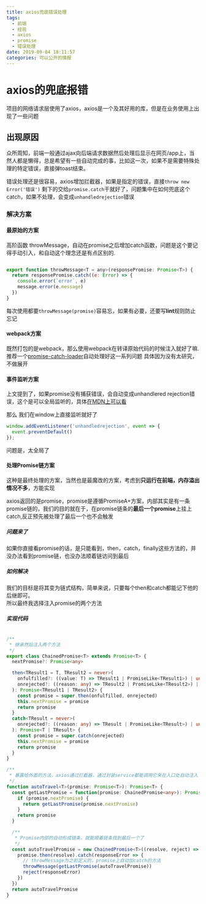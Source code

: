 ```yaml
---
title: axios兜底错误处理
tags:
  - 前端
  - 经验
  - axios
  - promise
  - 错误处理
date: 2019-09-04 18:11:57
categories: 可以公开的情报
---
```


# axios的兜底报错

项目的网络请求层使用了axios，axios是一个及其好用的库，但是在业务使用上出现了一些问题

## 出现原因
众所周知，前端一般通过ajax向后端请求数据然后处理后显示在网页/app上，当然人都是懒得，总是希望有一些自动完成的事，比如这一次，如果不是需要特殊处理的特定错误，直接弹toast结束。

错误处理还是很容易，axios增加拦截器，如果是指定的错误，直接```throw new Error('错误')``` 剩下的交给```promise.catch```干就好了，问题集中在如何兜底这个catch，如果不处理，会变成```unhandledrejection```错误

### 解决方案
#### 最原始的方案
高阶函数 throwMessage，自动在promise之后增加catch函数，问题是这个要记得手动引入，和自动这个理念还是有点区别的.  

```javascript

export function throwMessage<T = any>(responsePromise: Promise<T>) {
  return responsePromise.catch((e: Error) => {
    console.error(`error`, e)
    message.error(e.message)
  })
}
```

每次使用都要```throwMessage(promise)```容易忘，如果有必要，还要写**lint**规则防止忘记

#### webpack方案
既然打包的是webpack，那么使用webpack在转译原始代码的时候注入就好了嘛. 推荐一个[promise-catch-loader](https://github.com/xuqiang521/promise-catch-loader)自动处理好这一系列问题 具体因为没有太研究，不做展开


#### 事件监听方案
上文提到了，如果promise没有捕获错误，会自动变成unhandlered rejection错误，这个是可以全局监听的，具体[在MDN上可以看](https://developer.mozilla.org/zh-CN/docs/Web/Events/unhandledrejection)

那么 我们在window上直接监听就好了

```javascript
window.addEventListener('unhandledrejection', event => {
  event.preventDefault()
});
```
问题是，太全局了


#### 处理Promise链方案
这种是最终处理的方案，当然也是最魔改的方案，考虑到**只运行在前端，内存溢出情况不多**，方能实现

axios返回的是promise，promise是遵循PromiseA+方案，内部其实是有一条promise链的，我们的目的就在于，在promise链条的**最后一个promise**上挂上catch,反正预先被处理了最后一个也不会触发

##### 问题来了
如果你直接看promise的话，是只能看到，then，catch，finally这些方法的，并没办法看到promise链，也没办法顺着链访问到最后

##### 如何解决
我们的目标是将其变为链式结构，简单来说，只要每个then和catch都能记下他的后继即可。  
所以最终我选择注入promise的两个方法

##### 实现代码

```typescript

/**
 * 继承然后注入两个方法
 */
export class ChainedPromise<T> extends Promise<T> {
  nextPromise?: Promise<any>

  then<TResult1 = T, TResult2 = never>(
    onfulfilled?: ((value: T) => TResult1 | PromiseLike<TResult1>) | undefined | null,
    onrejected?: ((reason: any) => TResult2 | PromiseLike<TResult2>) | undefined | null,
  ): Promise<TResult1 | TResult2> {
    const promise = super.then(onfulfilled, onrejected)
    this.nextPromise = promise
    return promise
  }
  catch<TResult = never>(
    onrejected?: ((reason: any) => TResult | PromiseLike<TResult>) | undefined | null,
  ): Promise<T | TResult> {
    const promise = super.catch(onrejected)
    this.nextPromise = promise
    return promise
  }
}

/**
 * 暴露给外面的方法，axios通过拦截器，通过封装service都能调用它来在入口处自动注入
 */
function autoTravel<T>(promise: Promise<T>): Promise<T> {
  const getLastPromise = function(promise: ChainedPromise<any>): Promise<any> {
    if (promise.nextPromise) {
      return getLastPromise(promise.nextPromise)
    }
    return promise
  }

  /**
   * Promise内部的自动形成链条，就能顺着链条找到最后一个了
   */
  const autoTravelPromise = new ChainedPromise<T>((resolve, reject) => {
    promise.then(resolve).catch(responseError => {
  	  // throwMessage为之前定义的，promise上自动加catch的方法
      throwMessage(getLastPromise(autoTravelPromise))
      reject(responseError)
    })
  })
  return autoTravelPromise
}


```